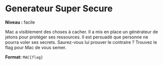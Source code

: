 # Generateur Super Secure

**Niveau :** facile

Mac a visiblement des choses à cacher. Il a mis en place un générateur de jetons pour protéger ses ressources. Il est persuadé que personne ne pourra voler ses secrets. Saurez-vous lui prouver le contraire ? Trouvez le flag pour Mac de vous semer.

**Format:** `MAC{flag}`
